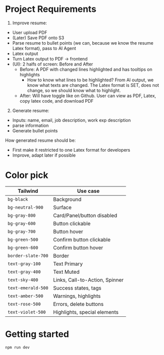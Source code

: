 # Project Requirements

1. Improve resume:

- User upload PDF
- (Later) Save PDF onto S3
- Parse resume to bullet points (we can, because we know the resume Latex format), pass to AI Agent
- Latex output
- Turn Latex output to PDF -> frontend
- (UI): 2 halfs of screen: Before and After
  - Before: A PDF with changed lines highlighted and has tooltips on highlights
    - How to know what lines to be highlighted? From AI output, we know what texts are changed. The Latex format is SET, does not change, so we should know what to highlight.
  - After: Will have toggle like on Github. User can view as PDF, Latex, copy latex code, and download PDF

2. Generate resume:

- Inputs: name, email, job description, work exp description
- parse information
- Generate bullet points

How generated resume should be:

- First make it restricted to one Latex format for developers
- Improve, adapt later if possible

# Color pick

| Tailwind           | Use case                       |
|--------------------|--------------------------------|
| `bg-black`         | Background                     |
| `bg-neutral-900`   | Surface                        |
| `bg-gray-800`      | Card/Panel/button disabled     |
| `bg-gray-600`      | Button clickable               |
| `bg-gray-700`      | Button hover                   |
| `bg-green-500`     | Confirm button clickable       |
| `bg-green-600`     | Confirm button hover           |
| `border-slate-700` | Border                         |
| `text-gray-100`    | Text Primary                   |
| `text-gray-400`    | Text Muted                     |
| `text-sky-400`     | Links, Call-to-Action, Spinner |
| `text-emerald-500` | Success states, tags           |
| `text-amber-500`   | Warnings, highlights           |
| `text-rose-500`    | Errors, delete buttons         |
| `text-violet-500`  | Highlights, special elements   |

# Getting started

```
npm run dev
```
